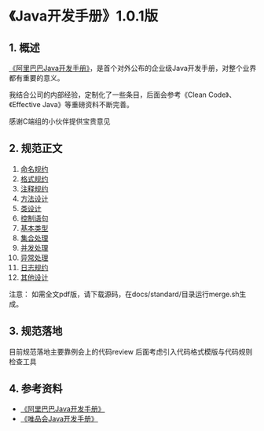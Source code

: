 # 《Java开发手册》1.0.1版

## 1. 概述

[《阿里巴巴Java开发手册》](https://github.com/alibaba/p3c)，是首个对外公布的企业级Java开发手册，对整个业界都有重要的意义。

我结合公司的内部经验，定制化了一些条目，后面会参考《Clean Code》、《Effective Java》等重磅资料不断完善。

感谢C端组的小伙伴提供宝贵意见

## 2. 规范正文

1. [命名规约](standard/chapter01.md)
2. [格式规约](standard/chapter02.md)
3. [注释规约](standard/chapter03.md)
4. [方法设计](standard/chapter04.md)
5. [类设计](standard/chapter05.md)
6. [控制语句](standard/chapter06.md)
7. [基本类型](standard/chapter07.md)
8. [集合处理](standard/chapter08.md)
9. [并发处理](standard/chapter09.md)
10. [异常处理](standard/chapter10.md)
11. [日志规约](standard/chapter11.md)
12. [其他设计](standard/chapter12.md)


注意： 如需全文pdf版，请下载源码，在docs/standard/目录运行merge.sh生成。

## 3. 规范落地

目前规范落地主要靠例会上的代码review
后面考虑引入代码格式模版与代码规则检查工具

## 4. 参考资料

* [《阿里巴巴Java开发手册》](https://github.com/alibaba/p3c)
* [《唯品会Java开发手册》](https://github.com/vipshop/vjtools)
